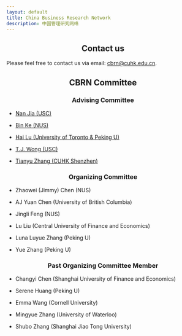 ```yaml
---
layout: default
title: China Business Research Network
description: 中国管理研究网络
---
```


## **<center>Contact us</center>**
Please feel free to contact us via email: cbrn@cuhk.edu.cn.


## **<center>CBRN Committee</center>**
### **<center>Advising Committee</center>**
 
*   [Nan Jia (USC)](https://www.marshall.usc.edu/personnel/nan-jia)

*   [Bin Ke (NUS)](https://bizfaculty.nus.edu.sg/faculty-details/?profId=451)

*   [Hai Lu (University of Toronto & Peking U)](https://www.rotman.utoronto.ca/FacultyAndResearch/Faculty/FacultyBios/Lu.aspx)

*   [T.J. Wong (USC)](https://www.marshall.usc.edu/personnel/tj-wong)

*   [Tianyu Zhang (CUHK Shenzhen)](https://sfi.cuhk.edu.cn/en/show-28-25.html)
 
### **<center>Organizing Committee</center>**
 
*   Zhaowei (Jimmy) Chen (NUS)

*   AJ Yuan Chen (University of British Columbia)

*   Jingli Feng (NUS)

*   Lu Liu (Central University of Finance and Economics)

*   Luna Luyue Zhang (Peking U)

*   Yue Zhang (Peking U)

### **<center>Past Organizing Committee Member</center>**
*   Changyi Chen (Shanghai University of Finance and Economics)

*   Serene Huang (Peking U)

*   Emma Wang (Cornell University)

*   Mingyue Zhang (University of Waterloo)

*   Shubo Zhang (Shanghai Jiao Tong University)
